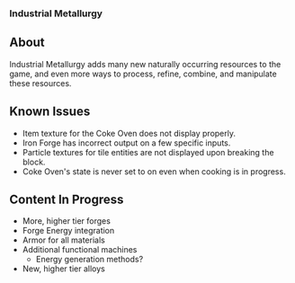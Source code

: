 ### Industrial Metallurgy

## About

Industrial Metallurgy adds many new naturally occurring resources to the game, and even more ways to process, refine, combine, and manipulate these resources.

## Known Issues

* Item texture for the Coke Oven does not display properly.
* Iron Forge has incorrect output on a few specific inputs.
* Particle textures for tile entities are not displayed upon breaking the block.
* Coke Oven's state is never set to on even when cooking is in progress.

## Content In Progress

* More, higher tier forges
* Forge Energy integration
* Armor for all materials
* Additional functional machines
  * Energy generation methods?
* New, higher tier alloys
